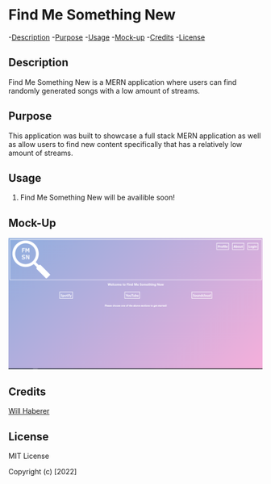 # Find Me Something New

-[Description](#description) -[Purpose](#purpose) -[Usage](#usage) -[Mock-up](#) -[Credits](#credits) -[License](#license)

## Description

Find Me Something New is a MERN application where users can find randomly generated songs with a low amount of streams.

## Purpose

This application was built to showcase a full stack MERN application as well as allow users to find new content specifically that has a relatively low amount of streams.

## Usage

1. Find Me Something New will be availible soon!

## Mock-Up

<img src="./assets/homePage.png" alt="Home-Page" >

## Credits

<a href="https://github.com/willhaberer" targer="_blank">Will Haberer</a>

## License

MIT License

Copyright (c) [2022]
